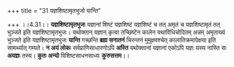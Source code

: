 +++
title = "31 यज्ञशिष्टामृतभुजो यान्ति"

+++
।।4.31।। **यज्ञशिष्टामृतभुजः** यज्ञानां शिष्टं यज्ञशिष्टं यज्ञशिष्टं च
तत् अमृतं च यज्ञशिष्टामृतं तत् भुञ्जते इति यज्ञशिष्टामृतभुजः। यथोक्तान्
यज्ञान् कृत्वा तच्छिष्टेन कालेन यथाविधिचोदितम् अन्नम् अमृताख्यं भुञ्जते
इति यज्ञशिष्टामृतभुजः **यान्ति** गच्छन्ति **ब्रह्म सनातनं** चिरन्तनं
मुमुक्षवश्चेत् कालातिक्रमापेक्षया इति सामर्थ्यात् गम्यते। **न अयं लोकः**
सर्वप्राणिसाधारणोऽपि **अस्ति** यथोक्तानां यज्ञानां एकोऽपि यज्ञः यस्य
नास्ति सः **अयज्ञः** तस्य। **कुतः अन्यो** विशिष्टसाधनसाध्यः
**कुरुसत्तम**।।
